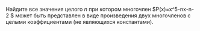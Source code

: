 Найдите все значения целого $n$ при котором многочлен $P(x)=x^5-nx-n-2 $ может быть представлен в виде произведения двух многочленов с целыми коэффициентами (не являющихся константами).